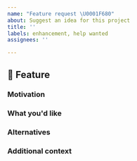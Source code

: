 ```yaml
---
name: "Feature request \U0001F680"
about: Suggest an idea for this project
title: ''
labels: enhancement, help wanted
assignees: ''

---
```


## 🚀 Feature
<!-- Description of the feature proposal -->

### Motivation

<!-- Motivation for the proposal. Is your feature request related to a problem? 
If this is related to another GitHub issue, please link here too -->

### What you'd like

<!-- Description of what you want to happen. -->

### Alternatives

<!-- Description of any alternative solutions or features you've considered, if any. -->

### Additional context

<!-- Add any other context or screenshots about the feature request here. -->
